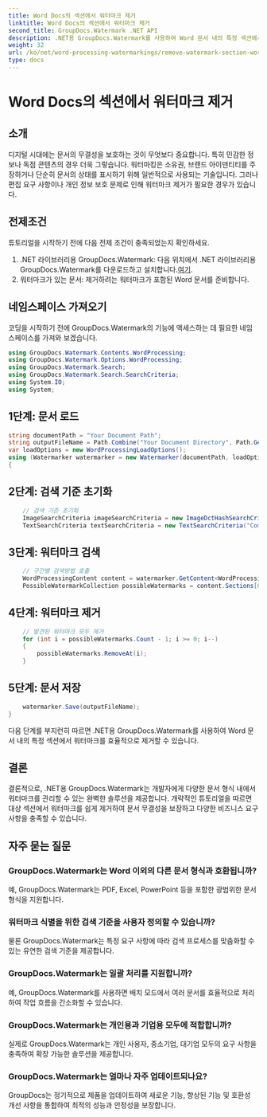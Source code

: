 ```yaml
---
title: Word Docs의 섹션에서 워터마크 제거
linktitle: Word Docs의 섹션에서 워터마크 제거
second_title: GroupDocs.Watermark .NET API
description: .NET용 GroupDocs.Watermark를 사용하여 Word 문서 내의 특정 섹션에서 워터마크를 제거하는 방법을 알아보세요. 여기에서 포괄적인 튜토리얼을 볼 수 있습니다.
weight: 32
url: /ko/net/word-processing-watermarkings/remove-watermark-section-word-docs/
type: docs
---
```

# Word Docs의 섹션에서 워터마크 제거

## 소개
디지털 시대에는 문서의 무결성을 보호하는 것이 무엇보다 중요합니다. 특히 민감한 정보나 독점 콘텐츠의 경우 더욱 그렇습니다. 워터마킹은 소유권, 브랜드 아이덴티티를 주장하거나 단순히 문서의 상태를 표시하기 위해 일반적으로 사용되는 기술입니다. 그러나 편집 요구 사항이나 개인 정보 보호 문제로 인해 워터마크 제거가 필요한 경우가 있습니다.
## 전제조건
튜토리얼을 시작하기 전에 다음 전제 조건이 충족되었는지 확인하세요.
1.  .NET 라이브러리용 GroupDocs.Watermark: 다음 위치에서 .NET 라이브러리용 GroupDocs.Watermark를 다운로드하고 설치합니다.[여기](https://releases.groupdocs.com/Watermark/net/).
2. 워터마크가 있는 문서: 제거하려는 워터마크가 포함된 Word 문서를 준비합니다.

## 네임스페이스 가져오기
코딩을 시작하기 전에 GroupDocs.Watermark의 기능에 액세스하는 데 필요한 네임스페이스를 가져와 보겠습니다.
```csharp
using GroupDocs.Watermark.Contents.WordProcessing;
using GroupDocs.Watermark.Options.WordProcessing;
using GroupDocs.Watermark.Search;
using GroupDocs.Watermark.Search.SearchCriteria;
using System.IO;
using System;
```
## 1단계: 문서 로드
```csharp
string documentPath = "Your Document Path";
string outputFileName = Path.Combine("Your Document Directory", Path.GetFileName(documentPath));
var loadOptions = new WordProcessingLoadOptions();
using (Watermarker watermarker = new Watermarker(documentPath, loadOptions))
{
```
## 2단계: 검색 기준 초기화
```csharp
    // 검색 기준 초기화
    ImageSearchCriteria imageSearchCriteria = new ImageDctHashSearchCriteria(Constants.LogoPng);
    TextSearchCriteria textSearchCriteria = new TextSearchCriteria("Company Name");
```
## 3단계: 워터마크 검색
```csharp
    // 구간별 검색방법 호출
    WordProcessingContent content = watermarker.GetContent<WordProcessingContent>();
    PossibleWatermarkCollection possibleWatermarks = content.Sections[0].Search(textSearchCriteria.Or(imageSearchCriteria));
```
## 4단계: 워터마크 제거
```csharp
    // 발견된 워터마크 모두 제거
    for (int i = possibleWatermarks.Count - 1; i >= 0; i--)
    {
        possibleWatermarks.RemoveAt(i);
    }
```
## 5단계: 문서 저장
```csharp
    watermarker.Save(outputFileName);
}
```
다음 단계를 부지런히 따르면 .NET용 GroupDocs.Watermark를 사용하여 Word 문서 내의 특정 섹션에서 워터마크를 효율적으로 제거할 수 있습니다.

## 결론
결론적으로, .NET용 GroupDocs.Watermark는 개발자에게 다양한 문서 형식 내에서 워터마크를 관리할 수 있는 완벽한 솔루션을 제공합니다. 개략적인 튜토리얼을 따르면 대상 섹션에서 워터마크를 쉽게 제거하여 문서 무결성을 보장하고 다양한 비즈니스 요구 사항을 충족할 수 있습니다.
## 자주 묻는 질문
### GroupDocs.Watermark는 Word 이외의 다른 문서 형식과 호환됩니까?
예, GroupDocs.Watermark는 PDF, Excel, PowerPoint 등을 포함한 광범위한 문서 형식을 지원합니다.
### 워터마크 식별을 위한 검색 기준을 사용자 정의할 수 있습니까?
물론 GroupDocs.Watermark는 특정 요구 사항에 따라 검색 프로세스를 맞춤화할 수 있는 유연한 검색 기준을 제공합니다.
### GroupDocs.Watermark는 일괄 처리를 지원합니까?
예, GroupDocs.Watermark를 사용하면 배치 모드에서 여러 문서를 효율적으로 처리하여 작업 흐름을 간소화할 수 있습니다.
### GroupDocs.Watermark는 개인용과 기업용 모두에 적합합니까?
실제로 GroupDocs.Watermark는 개인 사용자, 중소기업, 대기업 모두의 요구 사항을 충족하여 확장 가능한 솔루션을 제공합니다.
### GroupDocs.Watermark는 얼마나 자주 업데이트되나요?
GroupDocs는 정기적으로 제품을 업데이트하여 새로운 기능, 향상된 기능 및 호환성 개선 사항을 통합하여 최적의 성능과 안정성을 보장합니다.